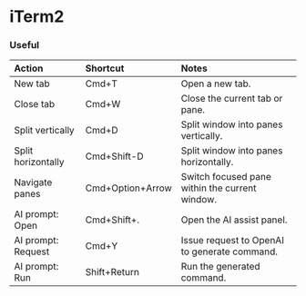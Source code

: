 # iTerm2

### Useful

| Action             | Shortcut         | Notes
|:-------------------|:-----------------| :---
| New tab            | Cmd+T            | Open a new tab.
| Close tab          | Cmd+W            | Close the current tab or pane.
| Split vertically   | Cmd+D            | Split window into panes vertically.
| Split horizontally | Cmd+Shift-D      | Split window into panes horizontally.
| Navigate panes     | Cmd+Option+Arrow | Switch focused pane within the current window.
| AI prompt: Open    | Cmd+Shift+.      | Open the AI assist panel.
| AI prompt: Request | Cmd+Y            | Issue request to OpenAI to generate command.
| AI prompt: Run     | Shift+Return     | Run the generated command.

